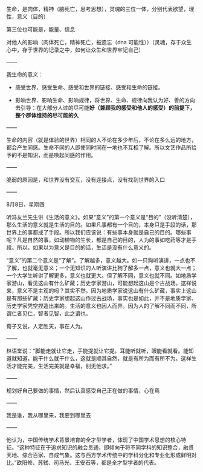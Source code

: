 生命，是肉体，精神（脑死亡，思考思想），灵魂的三位一体，分别代表欲望，理性，意义（目的）

第三位也可能是，能量、信息

对他人的影响（肉体死亡，精神死亡，被遗忘（dna 可能性））（灵魂，存于众生心中，存于世界的记录之中，如何让众生和世界牢记自己）

——

我生命的意义：

- 感受世界、感受生命、感受和世界的链接、感受和生命的链接。

- 影响世界、影响生命、影响规律，将世界、生命、规律向我认为好、善的方向去引导：在大部分人过的尽可能**好（兼顾我的感受和他人的感受）**的前提下，整个群体维持的尽可能的**久**

——

生命的内容（就是体验的世界）相同的人不论在多少年后，不论在多么远的地方，都会产生同感。生命不同的人即使同时同在一地也不互相了解。所以文艺作品所给予的不是知识，而是唤起同感的作用。

——

脆弱的原因是，和世界没有交互，没有连接点，没有找到世界的入口

——

8月8日，星期四

听冯友兰先生讲《生活的意义》。如果“意义”的第一个意义是“目的”（没听清楚），那么生活的意义就是生活的目的。如果凡事都有一个目的，本身只是手段的话，那世界上的事都成了手段。所以我们应该说：有些事本身就是自己的目的。哪些事呢？凡是自然的事，如动植物的生长，都是自己的目的，人为的事如吃药等才是手段。所以，如果以为意义是目的的话，生活是没有什么意义的。

“意义”的第二个意义是“了解”。了解越多，意义越大。如一只狗听演讲，一点也不了解，也就毫无意义；一个无知识的人听演讲比狗了解多一点，意义也就大一点；一个大学生听讲了解更多，意义也就更大。但了解不同，意义也就不同。如地质学家游山，看见这山有什么矿藏；历史学家游山，可能想起这山是个古战场。这样说来，意义不是主观的吗？其实不然。因为地质学家说这山有什么矿藏，事实上这山是有那些矿藏；历史学家想起这山作过古战场，事实也是如此，并不是地质学家、历史学家凭空捏造出来的。生活的意义也因人而异。因为人的了解不同而不同，所谓仁者见仁，智者见智，此之谓也。

荀子又说，人定胜天，事在人为。

——

 林语堂说：“脚能走就让它走，手能提就让它提。耳能听就听，眼能看就看。能知道就知道，能干什么就干什么，这就是顺其自然，就是有所为而有所不为。这样生活才能完美，生活完美就是幸福，别无他求。”

——

规划好自己要做的事情，然后认真感受自己正在做的事情，心在焉

——

我是谁，我从哪里来，我要到哪里去

——

他认为，中国传统学术背景培育的全才型学者，体现了中国学术思想的核心特征。“这种特征在于追求知识的融会贯通，即倾向于将不同学科的知识整合，融贯天地、综合百家、自成气象。这与西方学术传统中的学科分化和专业化形成鲜明对比。”欧阳修、苏轼、司马光、王安石等，都是全才型学者的代表。